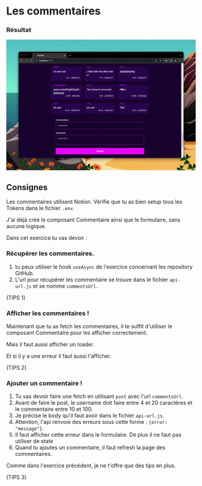 # Les commentaires

### Résultat

![](./images/comments.png)

## Consignes

Les commentaires utilisent Notion. Vérifie que tu as bien setup
tous les Tokens dans le fichier `.env`.

J'ai déjà créé le composant Commentaire ainsi que le formulaire,
sans aucune logique.

Dans cet exercice tu vas devoir :

### Récupérer les commentaires.

1. tu peux utiliser le hook `useAsync` de l'exercice concernant les repository GitHub.
2. L'url pour récupérer les commentaire se trouve dans le fichier `api-url.js` et se nomme `commentsUrl`.

(TIPS 1)

### Afficher les commentaires !

Maintenant que tu as fetch les commentaires, il te suffit d'utiliser le composant
Commentaire pour les afficher correctement.

Mais il faut aussi afficher un loader.

Et si il y a une erreur il faut aussi l'afficher.

(TIPS 2)

### Ajouter un commentaire !

1. Tu vas devoir faire une fetch en utilisant `post` avec l'url `commentsUrl`.
2. Avant de faire le post, le username doit faire entre 4 et 20 caractères et le commentaire entre 10 et 100.
3. Je précise le body qu'il faut avoir dans le fichier `api-url.js`.
4. Attention, l'api renvoie des erreurs sous cette forme : `{error: "message"}`.
5. Il faut afficher cette erreur
   dans le formulaire. De plus il ne faut pas utiliser de state
6. Quand tu ajoutes un commentaire, il faut refresh la page des commentaires.

Comme dans l'exercice précédent, je ne t'offre que des tips en plus.

(TIPS 3)
